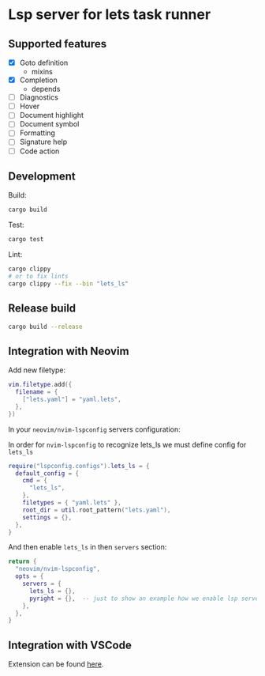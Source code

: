 # Lsp server for lets task runner

## Supported features

* [x] Goto definition
  - mixins
* [x] Completion
  - depends
* [ ] Diagnostics
* [ ] Hover
* [ ] Document highlight
* [ ] Document symbol
* [ ] Formatting
* [ ] Signature help
* [ ] Code action

## Development

Build:

```bash
cargo build
```

Test:

```bash
cargo test
```

Lint:

```bash
cargo clippy
# or to fix lints
cargo clippy --fix --bin "lets_ls"
```

## Release build

```bash
cargo build --release
```

## Integration with Neovim

Add new filetype:

```lua
vim.filetype.add({
  filename = {
    ["lets.yaml"] = "yaml.lets",
  },
})
```

In your `neovim/nvim-lspconfig` servers configuration:

In order for `nvim-lspconfig` to recognize lets_ls we must define config for `lets_ls`

```lua
require("lspconfig.configs").lets_ls = {
  default_config = {
    cmd = { 
      "lets_ls",
    },
    filetypes = { "yaml.lets" },
    root_dir = util.root_pattern("lets.yaml"),
    settings = {},
  },
}
```

And then enable `lets_ls` in then `servers` section:

```lua
return {
  "neovim/nvim-lspconfig",
  opts = {
    servers = {
      lets_ls = {},
      pyright = {},  -- just to show an example how we enable lsp servers
    },
  },
}
```

## Integration with VSCode

Extension can be found [here](https://marketplace.visualstudio.com/items?itemName=kindritskyimax.lets-ls).